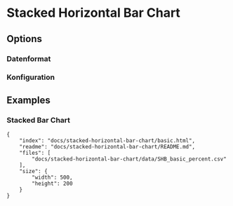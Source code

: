 # Stacked Horizontal Bar Chart

## Options

### Datenformat

### Konfiguration

## Examples

### Stacked Bar Chart

```project
{
    "index": "docs/stacked-horizontal-bar-chart/basic.html",
    "readme": "docs/stacked-horizontal-bar-chart/README.md",
    "files": [
        "docs/stacked-horizontal-bar-chart/data/SHB_basic_percent.csv"
    ],
    "size": {
        "width": 500,
        "height": 200
    }
}
```